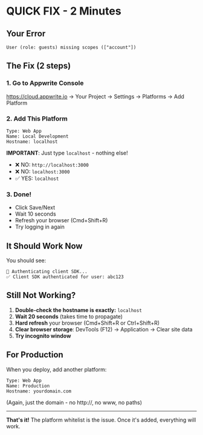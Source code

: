 # QUICK FIX - 2 Minutes

## Your Error
```
User (role: guests) missing scopes (["account"])
```

## The Fix (2 steps)

### 1. Go to Appwrite Console

https://cloud.appwrite.io → Your Project → Settings → Platforms → Add Platform

### 2. Add This Platform

```
Type: Web App
Name: Local Development
Hostname: localhost
```

**IMPORTANT**: Just type `localhost` - nothing else!

- ❌ NO: `http://localhost:3000`
- ❌ NO: `localhost:3000`  
- ✅ YES: `localhost`

### 3. Done!

- Click Save/Next
- Wait 10 seconds
- Refresh your browser (Cmd+Shift+R)
- Try logging in again

## It Should Work Now

You should see:
```
🔐 Authenticating client SDK...
✅ Client SDK authenticated for user: abc123
```

## Still Not Working?

1. **Double-check the hostname is exactly:** `localhost`
2. **Wait 20 seconds** (takes time to propagate)
3. **Hard refresh** your browser (Cmd+Shift+R or Ctrl+Shift+R)
4. **Clear browser storage**: DevTools (F12) → Application → Clear site data
5. **Try incognito window**

## For Production

When you deploy, add another platform:
```
Type: Web App
Name: Production  
Hostname: yourdomain.com
```

(Again, just the domain - no http://, no www, no paths)

---

**That's it!** The platform whitelist is the issue. Once it's added, everything will work.


